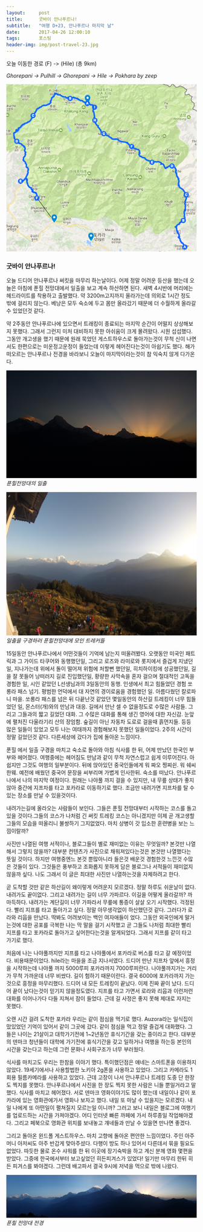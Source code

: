 ```yaml
---          
layout:	    post          
title: 	    굿바이 안나푸르나!
subtitle:   "여행 D+23, 안나푸르나 마지막 날"          
date:       2017-04-26 12:00:10   
tags:       포스팅          
header-img: img/post-travel-23.jpg
---          
```

  
오늘 이동한 경로 (F) -> (Hile) (총 9km)  

*Ghorepani -> Pulhill -> Ghorepani -> Hile -> Pokhara by zeep*

![](/img/170426-maps.png)

### 굿바이 안나푸르나!

오늘 드디어 안나푸르나 써킷을 마무리 하는날이다. 어제 정말 어려운 등산을 했는데 오늘은 아침에 푼힐 전망대에서 일출을 보고 계속 하산하면 된다. 새벽 4시반에 머리에는 헤드라이트를 착용하고 출발했다. 약 3200m고지까지 올라가는데 의외로 1시간 정도 밖에 걸리지 않는다. 베낭은 모두 숙소에 두고 몸만 올라갔기 때문에 더 수월하게 올라갈 수 있었던것 같다.

약 2주동안 안나푸르나에 있으면서 트래킹이 종료되는 마지막 순간이 어떨지 상상해보지 못했다. 그래서 그런지 미처 대비하지 못한 아쉬움이 크게 몰려왔다. 시원 섭섭했다. 그동안 개고생을 했기 때문에 원래 묵었던 게스트하우스로 돌아가는것이 무척 신이 나면서도 한편으로는 미운정고운정이 들었는데 이렇게 헤어진다는것이 아쉽기도 했다. 해가 떠오르는 안나푸르나 전경을 바라보니 오늘이 마지막이라는것이 참 익숙치 않게 다가온다.

![](/img/170426-rise.jpg)
*푼힐전망대의 일출*

![](/img/170426-people.jpg)
*일출을 구경하러 푼힐전망대에 모인 트레커들*

15일동안 안나푸르나에서 어떤것들이 기억에 남는지 떠올려봤다. 오랫동안 미국인 패트릭과 그 가이드 타쿠어와 동행했던일, 그리고 로즈와 라미로와 롯지에서 즐겁게 지냈던 일, 지나가는데 위에서 돌이 떨어져 위험에 처할뻔 했던일, 히치하이킹에 성공했던일, 길을 잘 못들어 낭떠러지 길로 진입했던일, 황량한 사막속을 혼자 걸으며 절대적인 고독을 경험한 일, 시인 같았던 L선생님과의 3일동안의 동행. 인생에서 최고 힘들었던 경험 쏘롱라 패스 넘기. 평범한 언덕에서 대 자연의 경이로움을 경험했던 일. 아름다웠던 칼로파니 마을. 쏘롱라 패스를 넘은 뒤 다끝난것 같았던 몇일동안의 하산길 트레킹이 너무 힘들었던 일, 몬스터(개)와의 만남과 대응. 길에서 만난 셀 수 없을정도로 수많은 사람들. 그리고 그들과의 짧고 길었던 대화. 그 수많은 대화를 통해 생긴 영어에 대한 자신감. 눈앞에 펼처진 다울라기리 산의 장엄함. 숲길이 아닌 자동차 도로로 걸을때 흙먼지들. 등등 많은 일들이 있었고 모두 나는 여태까지 경험해보지 못했던 일들이었다. 2주의 시간이 정말 길었던것 같다. 다른세상에 갔다가 집에 돌아온 느낌이다.

푼힐 에서 일출 구경을 마치고 숙소로 돌아와 아침 식사를 한 뒤, 어제 만났던 한국인 부부와 헤어졌다. 여행중에는 헤어짐도 만남과 같이 무척 자연스럽고 쉽게 이루어진다. 아쉽지만 그것도 여행의 일부분이다. 뒤에 앉아있던 중국인들에게 워 짜오 찡찌쉰. 워 쉐씨 한웨. 예전에 배웠던 중국어 문장을 씨부리며 가볍게 인사한뒤. 숙소를 떠났다. 안나푸르나에서 나의 마지막 여정이다. 원래는 나야풀 까지 걸을 수 있지만, 내 무릎 상태가 좋지 않아 중간에 지프차를 타고 포카라로 이동하기로 했다. 조금만 내려가면 지프차를 탈 수 있는 장소를 만날 수 있을것이다.

내려가는길에 올라오는 사람들이 보인다. 그들은 푼힐 전망대부터 시작하는 코스를 돌고 있을 것이다.그들의 코스가 나처럼 긴 써킷 트레킹 코스는 아니겠지만 이제 곧 개고생할 그들의 모습을 떠올리니 불쌍하기 그지없었다. 마치 상병이 갓 입소한 훈련병을 보는 느낌이랄까?

사진만 나열된 여행 서적이나, 블로그들이 별로 재미없는 이유는 무엇일까? 본것만 나열해서 그렇지 않을까? 대부분 컨텐츠가 사진으로 채워져있다는것은 본것만 나열했다는 뜻일 것이다. 하지만 여행중엔느 본것 뿐많아니라 들은것 배운것 경험한것 느낀것 수많은 것들이 있다. 그것들은 풍부하고 조화롭지 못하게 담은 블로그나 서적들이 재미없지 않을까 싶다. 나도 그래서 이 글은 최대한 사진만 나열하는것을 자제하려고 한다.

곧 도착할 것만 같은 하산길이 왜이렇게 어려운지 모르겠다. 정말 하루도 쉬운날이 없다. 내려가도 끝이없다. 그리고 내려가는 길이 너무 가파르다. 이길을 어떻게 올라갈까? 까마득하다. 내려가는 계단길이 너무 가파라서 무릎에 통증이 살살 오기 시작했다. 걱정된다. 빨리 지프를 타고 돌아가고 싶다. 정말 아무생각없이 하산했던것 같다. 그러다가 로라와 리웁을 만났다. 딱봐도 어려보이는 백인 여자애들이 었다. 그동안 외국인에게 말거는것에 대한 공포를 극복한 나는 막 말을 걸기 시작했고 곧 그들도 나처럼 최대한 빨리 지프를 타고 포카라로 돌아가고 싶어한다는것을 알게되었다. 그래서 지프를 같이 타고 가기로 했다.

처음에 나는 나야풀까지만 지프를 타고 나야풀에서 포카라로 버스를 타고 갈 예정이었다. 비용때문이었다. hile라는 마을을 조금 지나서였다. 드디어 만난 지프차 앞에서 흥정을 시작하는데 나야풀 까지 5000루피 포카라까지 7000루피란다. 나야풀까지가는 거리가 무척 가까운데 너무 비쌌다. 길이 험하기 때문이란다. 결국 6000에 포카라까지 가는것으로 흥정을 마무리했다. 드디어 내 모든 트레킹이 끝났다. 이제 진짜 끝이 났다. 드디어 끝이 났다는것이 믿기지 않을정도였다. 지프를 타고 가면서 로라와 리웁과 이런저런 대화를 이어나가다 다들 지쳐서 잠이 들었다. 근데 길 사정은 좋지 못해 제대로 자지는 못했다.

오랜 시간 걸려 도착한 포카라 우리는 같이 점심을 먹기로 했다. Auzora라는 일식집이 맜있었던 기억이 있어서 같이 그곳에 갔다. 같이 점심을 먹고 정말 즐겁게 대화했다. 그들은 나이는 21살이고 대학가기전에 1~2년동안 휴식기간을 갖는 중이라고 한다. 대부분의 덴마크 청년들이 대학에 가기전에 휴식기간을 갖고 일하거나 여행을 하는등 본인의 시간을 갖는다고 하는데 그런 문화나 사회구조가 너무 부러웠다.

식사를 마치고도 우리는 한참을 이야기 했다. 특이했던점은 얘네는 스마트폰을 이용하지 않았다. 19세기에서나 사용할법한 노키아 2g폰을 사용하고 있었다. 그리고 카메라도 1회용 필름카메라를 사용하고 있었다. 근데 고장이 나서 안나푸르나 트레킹 도중 단 한장도 찍지를 못했다. 안나푸르나에서 사진을 한 장도 찍지 못한 사람은 니들 뿐일거라고 말했다. 식사를 마치고 헤어졌다. 서로 덴마크 영화이야기도 많이 했는데 내일이나 같이 포카라에 있는 영화관에가서 영화나 보자고 했다. 내일 또 마날 수 있을지는 모르겠다. 내일 나에게 또 아떤일이 펼쳐질지 모르는일 이니까? 그러고 보니 내일은 블로그에 여행기를 업로드하는 시간을 가져야겠다. 어디 인터넷 빠른 까페에 가서 하루종일 작업해야겠다. 그리고 페북으로 영화관 위치를 보내놓고 걔네들과 만날 수 있을면 만나면 좋겠다.

그리고 돌아온 윈드폴 게스트하우스. 마치 고향에 돌아온 편안한 느낌이었다. 주인 아주머니 아저씨도 아주 반갑게 맞아주셨다. 다행이 방도 하나 있어서 다른데서 묶을 필요도 없었다. 따듯한 물로 온수 샤워를 한 뒤 이곳에 장기숙박을 하고 계신 분께 영화 몇편을 받았다. 그중에 한국에서부터 보고싶었던 히든피겨스가 있었다! 일기만 마무리 한뒤 히든 피겨스를 봐야겠다. 그런데 배고파서 결국 9시에 저녁을 먹으로 밖에 나왔다.



![](/img/post-travel-23.jpg)
*푼힐 전망대 전경*
